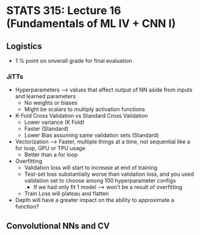 # STATS 315: Lecture 16 (Fundamentals of ML IV + CNN I)

## Logistics
* 1 % point on onverall grade for final evaluation

### JiTTs
* Hyperparameters --> values that affect output of NN aside from inputs and learned parameters
    * No weights or biases
    * Might be scalars to multiply activation functions
* K-Fold Cross Validation vs Standard Cross Validation
    * Lower variance (K Fold)
    * Faster (Standard)
    * Lower Bias assuming same validation sets (Standard)
* Vectorization --> Faster, multiple things at a time, not sequential like a for loop, GPU or TPU usage 
    * Better than a for loop
* Overfitting
    * Validation loss will start to increase at end of training
    * Test-set loss substantially worse than validation loss, and you used validation set to choose among 100 hyperparameter configs
        * If we had only fit 1 model --> won't be a result of overfitting
    * Train Loss will plateau and flatten
* Depth will have a greater impact on the ability to approximate a function?

## Convolutional NNs and CV